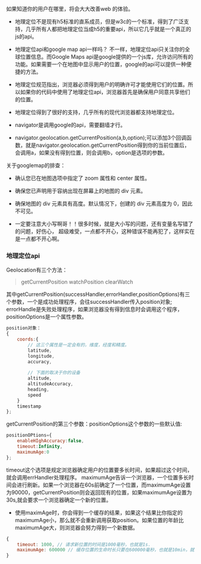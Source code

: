 如果知道你的用户在哪里，将会大大改善web 的体验。
- 地理定位不是现有h5标准的直系成员，但是w3c的一个标准，得到了广泛支持，几乎所有人都把地理定位当成h5的重要api，所以它几乎就是一个真正的js的api。

- 地理定位api和google map api一样吗？
不一样，地理定位api只关注你的全球位置信息。而Google Maps api是google提供的一个js库，允许访问所有的功能。如果需要一个在地图中显示用户的位置，google的api可以提供一种便捷的方法。
- 地理定位规范指出，浏览器必须得到用户的明确许可才能使用它们的位置。所以如果你的代码中使用了地理定位api，浏览器首先是确保用户同意共享他们的位置。
- 地理定位得到了很好的支持，几乎所有的现代浏览器都支持地理定位。

- navigator是调用google的api，需要翻墙才行。
- navigator.geolocation.getCurrentPosition(a,b,option);可以添加3个回调函数，就是navigator.geolocation.getCurrentPosition得到你的当前位置后，会调用a，如果没有得到位置，则会调用b，option是选项的参数。


关于googlemap的排查：
- 确认您已在地图选项中指定了 zoom 属性和 center 属性。
- 确保您已声明用于容纳出现在屏幕上的地图的 div 元素。
- 确保地图的 div 元素具有高度。默认情况下，创建的 div 元素高度为 0，因此不可见。

- 一定要注意大小写啊哥！！很多时候，就是大小写的问题，还有变量名写错了的问题，好伤心， 超级难受，一点都不开心，这种错误不能再犯了，这样实在是一点都不开心啊。


### 地理定位api
Geolocation有三个方法：
> getCurrentPosition
watchPosition
clearWatch

其中getCurrentPosition(successHandler,errorHandler,positionOptions)有三个参数，一个是成功处理程序，会往successHandler传入position对象; errorHandle是失败处理程序，如果浏览器没有得到信息时会调用这个程序，positionOptions是一个属性参数。
```js
position对象：
{
    coords:{
        // 这三个属性是一定会有的，维度，经度和精度。
        latitude, 
        longitude,
        accuracy,
        
        // 下面的取决于你的设备
        altitude,
        altitudeAccuracy,
        heading,
        speed
    }
    timestamp
};

```

getCurrentPosition的第三个参数：positionOptions这个参数的一些默认值:
```js
positionOPtions={
    enableHIghAccuracy:false,
    timeout:Infinity,
    maximumAge:0
};
```

timeout这个选项是规定浏览器确定用户的位置要多长时间，如果超过这个时间，就会调用errHandler处理程序。
maximumAge告诉一个浏览器，一个位置多长时间会进行刷新。如果一个浏览器在60s前确定了一个位置，而maximumAge设置为90000，getCurrentPosition则会返回现有的位置，如果maximumAge设置为30s,就会要求一个浏览器确定一个新的位置。

- 使用maximAge时，你会得到一个缓存的结果，如果这个结果比你指定的maximumAge小，那么就不会重新调用获取position。如果位置的年龄比maximumAge大，则浏览器会努力得到一个新数据。
```js
{
    timeout: 1000, // 请求新位置的时间是1000毫秒，也就是1s.
    maximumAge: 600000 // 缓存位置的生命时长只要在600000毫秒，也就是10min，就不会去获取新位置。
}
```



